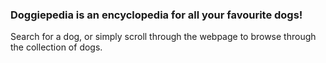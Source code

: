 ### Doggiepedia is an encyclopedia for all your favourite dogs! 
Search for a dog, or simply scroll through the webpage to browse through the collection of dogs. 